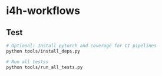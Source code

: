 # i4h-workflows

## Test

```bash
# Optional: Install pytorch and coverage for CI pipelines
python tools/install_deps.py

# Run all testss
python tools/run_all_tests.py
```
